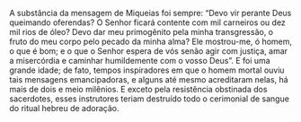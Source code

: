 ﻿A substância da mensagem de Miqueias foi sempre: “Devo vir perante Deus queimando oferendas? O Senhor ficará contente com mil carneiros ou dez mil rios de óleo? Devo dar meu primogênito pela minha transgressão, o fruto do meu corpo pelo pecado da minha alma? Ele mostrou-me, ó homem, o que é bom; e o que o Senhor espera de vós senão agir com justiça, amar a misercórdia e caminhar humildemente com o vosso Deus”. E foi uma grande idade; de fato, tempos inspiradores em que o homem mortal ouviu tais mensagens emancipadoras, e alguns até mesmo acreditaram nelas, há mais de dois e meio milênios. E exceto pela resistência obstinada dos sacerdotes, esses instrutores teriam destruído todo o cerimonial de sangue do ritual hebreu de adoração.